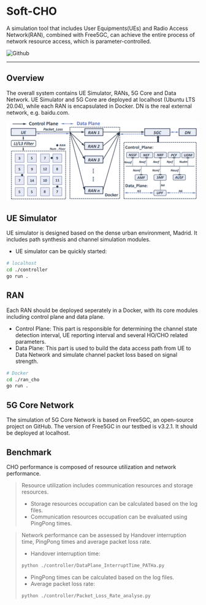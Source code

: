 # Soft-CHO 

A simulation tool that includes User Equipments(UEs) and Radio Access Network(RAN), combined with Free5GC, can achieve the entire process of network resource access, which is parameter-controlled.

<!--- BADGES: START --->

![Github](https://img.shields.io/github/license/Xujiahui21/Soft-CHO)


---

## Overview
The overall system contains UE Simulator, RANs, 5G Core and Data Network. UE Simulator and 5G Core are deployed at localhost (Ubuntu LTS 20.04), while each RAN is encapsulated in Docker. DN is the real external network, e.g. baidu.com.

![Overview](https://github.com/Xujiahui21/Soft-CHO/blob/main/docs/images/overview.png)

## UE Simulator

UE simulator is designed based on the dense urban environment, Madrid. It includes path synthesis and channel simulation modules. 
- UE simulator can be quickly started:
```bash
# localhost
cd ./controller
go run .
```

## RAN
Each RAN should be deployed seperately in a Docker, with its core modules including control plane and data plane.
- Control Plane:
  This part is responsible for determining the channel state detection interval, UE reporting interval and several HO/CHO related parameters.
- Data Plane:
  This part is used to build the data access path from UE to Data Network and simulate channel packet loss based on signal strength.
```bash
# Docker
cd ./ran_cho
go run .
```

## 5G Core Network
The simulation of 5G Core Network is based on Free5GC, an open-source project on GitHub. The version of Free5GC in our testbed is v3.2.1. It should be deployed at localhost.

## Benchmark
CHO performance is composed of resource utilization and network performance. 
> Resource utilization includes communication resources and storage resources.
> - Storage resources occupation can be calculated based on the log files.
> - Communication resources occupation can be evaluated using PingPong times.

> Network performance can be assessed by Handover interruption time, PingPong times and average packet loss rate.
> - Handover interruption time:
> ```bash
> python ./controller/DataPlane_InterruptTime_PATHa.py
> ```
> - PingPong times can be calculated based on the log files.
> - Average packet loss rate:
> ```bash
> python ./controller/Packet_Loss_Rate_analyse.py
> ```
